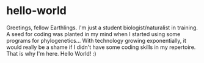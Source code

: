 # hello-world
Greetings, fellow Earthlings.
I'm just a student biologist/naturalist in training. A seed for coding was planted in my mind when I started using some programs for phylogenetics... With technology growing exponentially, it would really be a shame if I didn't have some coding skills in my repertoire. That is why I'm here. Hello World! :) 
